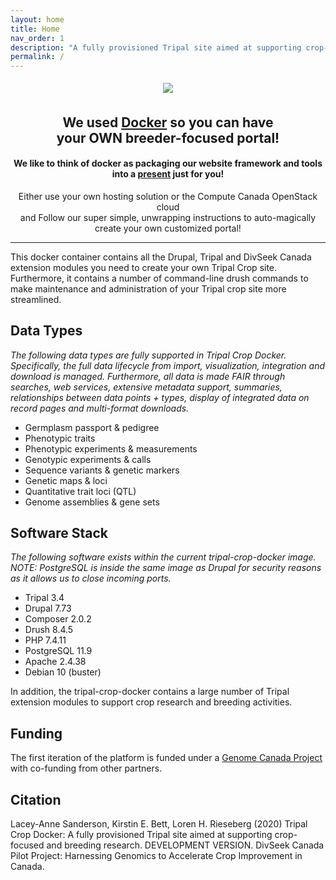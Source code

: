 ```yaml
---
layout: home
title: Home
nav_order: 1
description: "A fully provisioned Tripal site aimed at supporting crop-focused and breeding research."
permalink: /
---
```


<div style="text-align:center;">

<img style="margin: 5px auto" src="{{ site.baseurl }}/public/DivseekCan_Green_CapYes.png" />

<h2>We used <a href="https://www.docker.com/why-docker">Docker</a> so you can have <br /> your OWN breeder-focused portal!</h2>

<h4>We like to think of docker as packaging our website framework and tools <br /> into a <a href="https://www.docker.com/resources/what-container">present</a> just for you!</h4>

<p>Either use your own hosting solution or the Compute Canada OpenStack cloud <br /> and Follow our super simple, unwrapping instructions to auto-magically create your own customized portal!</p>

</div>
<hr>

This docker container contains all the Drupal, Tripal and DivSeek Canada extension modules you need to create your own Tripal Crop site. Furthermore, it contains a number of command-line drush commands to make maintenance and administration of your Tripal crop site more streamlined.

## Data Types

*The following data types are fully supported in Tripal Crop Docker. Specifically, the full data lifecycle from import, visualization, integration and download is managed. Furthermore, all data is made FAIR through searches, web services, extensive metadata support, summaries, relationships between data points + types, display of integrated data on record pages and multi-format downloads.*

- Germplasm passport & pedigree
- Phenotypic traits
- Phenotypic experiments & measurements
- Genotypic experiments & calls
- Sequence variants & genetic markers
- Genetic maps & loci
- Quantitative trait loci (QTL)
- Genome assemblies & gene sets

## Software Stack

*The following software exists within the current tripal-crop-docker image. NOTE: PostgreSQL is inside the same image as Drupal for security reasons as it allows us to close incoming ports.*

- Tripal 3.4
- Drupal 7.73
- Composer 2.0.2
- Drush 8.4.5
- PHP 7.4.11
- PostgreSQL 11.9
- Apache 2.4.38
- Debian 10 (buster)

In addition, the tripal-crop-docker contains a large number of Tripal extension modules to support crop research and breeding activities.

## Funding

The first iteration of the platform is funded under a [Genome Canada Project](https://www.genomecanada.ca/en/divseek-canada-harnessing-genomics-accelerate-crop-improvement-canada) with co-funding from other partners.

## Citation

Lacey-Anne Sanderson, Kirstin E. Bett, Loren H. Rieseberg (2020) Tripal Crop Docker: A fully provisioned Tripal site aimed at supporting crop-focused and breeding research. DEVELOPMENT VERSION. DivSeek Canada Pilot Project: Harnessing Genomics to Accelerate Crop Improvement in Canada.

